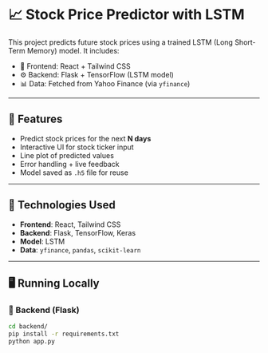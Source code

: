 # 📈 Stock Price Predictor with LSTM

This project predicts future stock prices using a trained LSTM (Long Short-Term Memory) model. It includes:

- 🔮 Frontend: React + Tailwind CSS
- ⚙️ Backend: Flask + TensorFlow (LSTM model)
- 📊 Data: Fetched from Yahoo Finance (via `yfinance`)

---

## 🚀 Features

- Predict stock prices for the next **N days**
- Interactive UI for stock ticker input
- Line plot of predicted values
- Error handling + live feedback
- Model saved as `.h5` file for reuse

---

## 🧠 Technologies Used

- **Frontend**: React, Tailwind CSS
- **Backend**: Flask, TensorFlow, Keras
- **Model**: LSTM
- **Data**: `yfinance`, `pandas`, `scikit-learn`

---

## 🖥️ Running Locally

### 🔧 Backend (Flask)

```bash
cd backend/
pip install -r requirements.txt
python app.py
